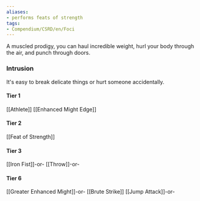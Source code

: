 ```yaml
---
aliases:
- performs feats of strength
tags:
- Compendium/CSRD/en/Foci
---
```


A muscled prodigy, you can haul incredible weight, hurl your body through the air, and punch through doors.
 ### Intrusion
It's easy to break delicate things or hurt someone accidentally.

#### Tier 1
[[Athlete]]
[[Enhanced Might Edge]]
#### Tier 2
[[Feat of Strength]]
#### Tier 3
[[Iron Fist]]-or-
[[Throw]]-or-
#### Tier 6
[[Greater Enhanced Might]]-or-
[[Brute Strike]]
[[Jump Attack]]-or-
